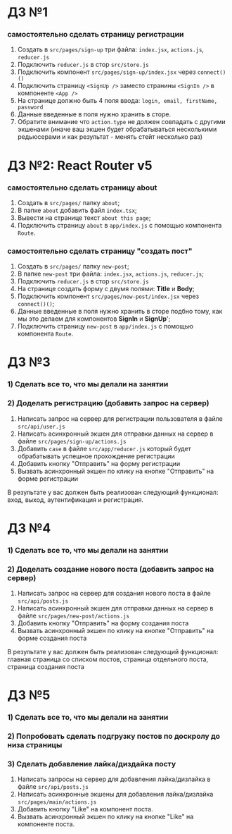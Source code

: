 # ДЗ №1
### самостоятельно сделать страницу регистрации

1. Создать в `src/pages/sign-up` три файла: `index.jsx`, `actions.js`, `reducer.js`
2. Подключить `reducer.js` в стор `src/store.js`
3. Подключить компонент `src/pages/sign-up/index.jsx` через `connect()()`
4. Подключить страницу `<SignUp />` заместо странины `<SignIn />` в компоненте `<App />`
5. На странице должно быть 4 поля ввода: `login, email, firstName, password`
6. Данные введенные в поля нужно хранить в сторе.
7. Обратите внимание что `action.type` не должен совпадать с другими экшенами (иначе ваш экшен будет обрабатываться несколькими редьюсерами и как результат - менять стейт несколько раз)


# ДЗ №2: React Router v5

### самостоятельно сделать страницу about
1. Создать в `src/pages/` папку `about`;
2. В папке `about` добавить файл `index.tsx`;
3. Вывести на странице текст `about this page`;
4. Подключить страницу `about` в `app/index.js` с помощью компонента `Route`.

### самостоятельно сделать страницу "создать пост"

1. Создать в `src/pages/` папку `new-post`;
2. В папке `new-post` три файла: `index.jsx`, `actions.js`, `reducer.js`;
3. Подключить `reducer.js` в стор `src/store.js`
4. На странице создать форму с двумя полями: **Title** и **Body**;
5. Подключить компонент `src/pages/new-post/index.jsx` через `connect()()`;
6. Данные введенные в поля нужно хранить в сторе подбно тому, как мы это делаем для компонентов **SignIn** и **SignUp**';
7. Подключить страницу `new-post` в `app/index.js` с помощью компонента `Route`. 

# ДЗ №3
### 1) Сделать все то, что мы делали на занятии
### 2) Доделать регистрацию (добавить запрос на сервер)

1. Написать запрос на сервер для регистрации пользователя в файле `src/api/user.js`
2. Написать асинхронный экшен для отправки данных на сервер в файле `src/pages/sign-up/actions.js`
3. Добавить `case` в файле `src/app/reducer.js` который будет обрабатывать успешное прохождение регистрации
4. Добавить кнопку "Отправить" на форму регистрации
5. Вызвать асинхронный экшен по клику на кнопке "Отправить" на форме регистрации

В результате у вас должен быть реализован следующий функционал: вход, выход, аутентификация и регистрация.

# ДЗ №4
### 1) Сделать все то, что мы делали на занятии
### 2) Доделать создание нового поста (добавить запрос на сервер)

1. Написать запрос на сервер для создания нового поста в файле `src/api/posts.js`
2. Написать асинхронный экшен для отправки данных на сервер в файле `src/pages/new-post/actions.js`
3. Добавить кнопку "Отправить" на форму создания поста
4. Вызвать асинхронный экшен по клику на кнопке "Отправить" на форме создания поста

В результате у вас должен быть реализован следующий функционал: главная страница со списком постов, страница отдельного поста, страница создания поста

# ДЗ №5
### 1) Сделать все то, что мы делали на занятии
### 2) Попробовать сделать подгрузку постов по доскролу до низа страницы
### 3) Сделать добавление лайка/диздайка посту

1. Написать запросы на сервер для добавления лайка/дизлайка в файле `src/api/posts.js`
2. Написать асинхронные экшены для добавления лайка/дизлайка `src/pages/main/actions.js`
3. Добавить кнопку "Like" на компонент поста.
4. Вызвать асинхронный экшен по клику на кнопке "Like" на компоненте поста.
